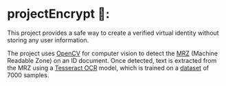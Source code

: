 # projectEncrypt 🛂:
This project provides a safe way to create a verified virtual identity without storing any user information. 

The project uses [OpenCV](https://link-url-here.org](https://pypi.org/project/opencv-python/)https://pypi.org/project/opencv-python/) for computer vision to detect
the [MRZ](https://en.wikipedia.org/wiki/Machine-readable_passport) (Machine Readable Zone) on an ID document. Once detected, text is extracted from the 
MRZ using a [Tesseract OCR](https://github.com/tesseract-ocr/tesseract) model, which is trained on a [dataset](https://github.com/DoubangoTelecom/tesseractMRZ/tree/master/tessdata_best) 
of 7000 samples.
